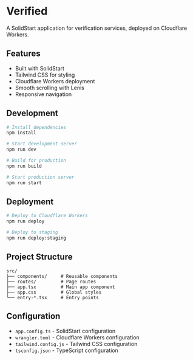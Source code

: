 # Verified

A SolidStart application for verification services, deployed on Cloudflare Workers.

## Features

- Built with SolidStart
- Tailwind CSS for styling
- Cloudflare Workers deployment
- Smooth scrolling with Lenis
- Responsive navigation

## Development

```bash
# Install dependencies
npm install

# Start development server
npm run dev

# Build for production
npm run build

# Start production server
npm run start
```

## Deployment

```bash
# Deploy to Cloudflare Workers
npm run deploy

# Deploy to staging
npm run deploy:staging
```

## Project Structure

```
src/
├── components/     # Reusable components
├── routes/         # Page routes
├── app.tsx         # Main app component
├── app.css         # Global styles
└── entry-*.tsx     # Entry points
```

## Configuration

- `app.config.ts` - SolidStart configuration
- `wrangler.toml` - Cloudflare Workers configuration
- `tailwind.config.js` - Tailwind CSS configuration
- `tsconfig.json` - TypeScript configuration
